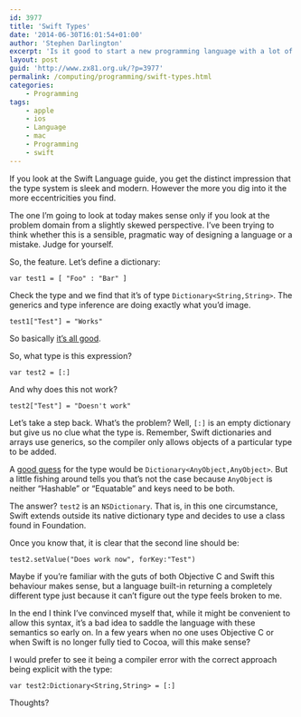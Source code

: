 ```yaml
---
id: 3977
title: 'Swift Types'
date: '2014-06-30T16:01:54+01:00'
author: 'Stephen Darlington'
excerpt: 'Is it good to start a new programming language with a lot of cruft pre-installed?'
layout: post
guid: 'http://www.zx81.org.uk/?p=3977'
permalink: /computing/programming/swift-types.html
categories:
    - Programming
tags:
    - apple
    - ios
    - Language
    - mac
    - Programming
    - swift
---
```


If you look at the Swift Language guide, you get the distinct impression that the type system is sleek and modern. However the more you dig into it the more eccentricities you find.

The one I’m going to look at today makes sense only if you look at the problem domain from a slightly skewed perspective. I’ve been trying to think whether this is a sensible, pragmatic way of designing a language or a mistake. Judge for yourself.

So, the feature. Let’s define a dictionary:

```
var test1 = [ "Foo" : "Bar" ]

```

Check the type and we find that it’s of type `Dictionary<String,String>`. The generics and type inference are doing exactly what you’d image.

```
test1["Test"] = "Works"

```

So basically [it’s all good](http://www.bbc.co.uk/programmes/b00yw1t9).

So, what type is this expression?

```
var test2 = [:]

```

And why does this not work?

```
test2["Test"] = "Doesn't work"

```

Let’s take a step back. What’s the problem? Well, `[:]` is an empty dictionary but give us no clue what the type is. Remember, Swift dictionaries and arrays use generics, so the compiler only allows objects of a particular type to be added.

A [good guess](https://twitter.com/pilky/status/483571292072050688 "bject</c") for the type would be `Dictionary<AnyObject,AnyObject>`. But a little fishing around tells you that’s not the case because `AnyObject` is neither “Hashable” or “Equatable” and keys need to be both.

The answer? `test2` is an `NSDictionary`. That is, in this one circumstance, Swift extends outside its native dictionary type and decides to use a class found in Foundation.

Once you know that, it is clear that the second line should be:

```
test2.setValue("Does work now", forKey:"Test")

```

Maybe if you’re familiar with the guts of both Objective C and Swift this behaviour makes sense, but a language built-in returning a completely different type just because it can’t figure out the type feels broken to me.

In the end I think I’ve convinced myself that, while it might be convenient to allow this syntax, it’s a bad idea to saddle the language with these semantics so early on. In a few years when no one uses Objective C or when Swift is no longer fully tied to Cocoa, will this make sense?

I would prefer to see it being a compiler error with the correct approach being explicit with the type:

```
var test2:Dictionary<String,String> = [:]

```

Thoughts?